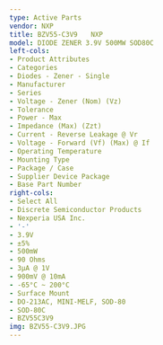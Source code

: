 ```yaml
---
type: Active Parts
vendor: NXP
title: BZV55-C3V9　　NXP
model: DIODE ZENER 3.9V 500MW SOD80C
left-cols:
- Product Attributes
- Categories
- Diodes - Zener - Single
- Manufacturer
- Series
- Voltage - Zener (Nom) (Vz)
- Tolerance
- Power - Max
- Impedance (Max) (Zzt)
- Current - Reverse Leakage @ Vr
- Voltage - Forward (Vf) (Max) @ If
- Operating Temperature
- Mounting Type
- Package / Case
- Supplier Device Package
- Base Part Number
right-cols:
- Select All
- Discrete Semiconductor Products
- Nexperia USA Inc.
- '-'
- 3.9V
- ±5%
- 500mW
- 90 Ohms
- 3µA @ 1V
- 900mV @ 10mA
- -65°C ~ 200°C
- Surface Mount
- DO-213AC, MINI-MELF, SOD-80
- SOD-80C
- BZV55C3V9
img: BZV55-C3V9.JPG
---
```

